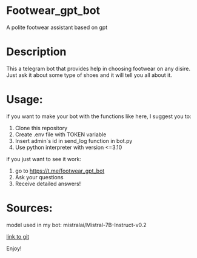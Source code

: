 # Footwear_gpt_bot
A polite footwear assistant based on gpt 

# Description
This a telegram bot that provides help in choosing footwear on any disire. Just ask it about some type of shoes and it will tell you all about it. 

# Usage:
if you want to make your bot with the functions like here, I suggest you to:
 1. Clone this repository
 2. Create .env file with TOKEN variable
 3. Insert admin`s id in send_log function in bot.py
 4. Use python interpreter with version <=3.10

if you just want to see it work:
 1. go to https://t.me/footwear_gpt_bot
 2. Ask your questions
 3. Receive detailed answers!

# Sources:
model used in my bot: mistralai/Mistral-7B-Instruct-v0.2

[link to git](https://github.com/NikkyBricky/footwear_gpt_bot.git)

Enjoy!

